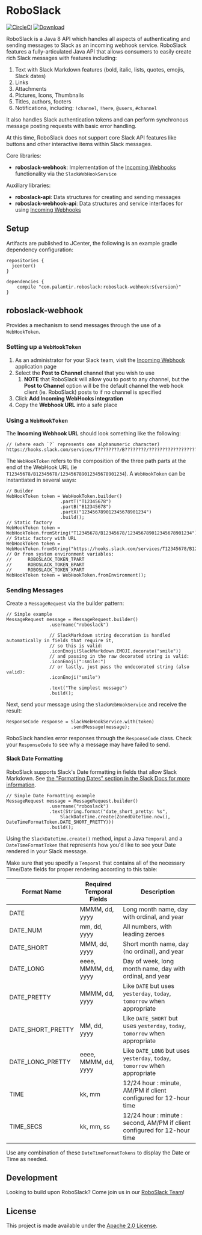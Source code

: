RoboSlack
=========
[![CircleCI](https://circleci.com/gh/palantir/roboslack/tree/master.svg?style=shield)](https://circleci.com/gh/palantir/roboslack/tree/master)
[![Download](https://api.bintray.com/packages/palantir/releases/roboslack/images/download.svg)](https://bintray.com/palantir/releases/roboslack/_latestVersion)


RoboSlack is a Java 8 API which handles all aspects of authenticating and sending messages to Slack as an incoming webhook
 service. RoboSlack features a fully-articulated Java API that allows consumers to easily create rich Slack messages 
 with features including:

1. Text with Slack Markdown features (bold, italic, lists, quotes, emojis, Slack dates)
2. Links
3. Attachments
4. Pictures, Icons, Thumbnails
5. Titles, authors, footers
6. Notifications, including: `!channel`, `!here`, `@users`, `#channel`

It also handles Slack authentication tokens and can perform synchronous message posting requests with basic error handling.

At this time, RoboSlack does not support core Slack API features like buttons and other interactive items within Slack messages.

Core libraries:

- **roboslack-webhook**: Implementation of the [Incoming Webhooks] functionality via the `SlackWebHookService`

Auxiliary libraries:
- **roboslack-api**: Data structures for creating and sending messages
- **roboslack-webhook-api**: Data structures and service interfaces for using [Incoming Webhooks]

Setup
-----

Artifacts are published to JCenter, the following is an example gradle dependency configuration:

```
repositories {
  jcenter()
}

dependencies {
    compile "com.palantir.roboslack:roboslack-webhook:${version}"
}
```

roboslack-webhook
-----------------

Provides a mechanism to send messages through the use of a `WebHookToken`.

### Setting up a `WebHookToken`

1. As an administrator for your Slack team, visit the [Incoming Webhook] application page
2. Select the **Post to Channel** channel that you wish to use
    1. **NOTE** that RoboSlack will allow you to post
to any channel, but the **Post to Channel** option will be the default channel the web hook client (ie. RoboSlack) posts to if no channel is specified
3.  Click **Add Incoming WebHooks integration**
4.  Copy the **Webhook URL** into a safe place

### Using a `WebHookToken`

The **Incoming Webhook URL** should look something like the following:
```
// (where each `?` represents one alphanumeric character)
https://hooks.slack.com/services/T????????/B????????/????????????????????????
```

The `WebHookToken` refers to the composition of the three path parts at the end of the WebHook URL (ie `T12345678/B12345678/123456789012345678901234`). A `WebHookToken` can be instantiated in several ways:
```
// Builder
WebHookToken token = WebHookToken.builder()
                    .partT("T12345678")
                    .partB("B12345678")
                    .partX("123456789012345678901234")
                    .build();
// Static factory
WebHookToken token = WebHookToken.fromString("T12345678/B12345678/123456789012345678901234");
// Static factory with URL
WebHookToken token = WebHookToken.fromString("https://hooks.slack.com/services/T12345678/B12345678/123456789012345678901234");
// Or from system environment variables:
//      ROBOSLACK_TOKEN_TPART
//      ROBOSLACK_TOKEN_BPART
//      ROBOSLACK_TOKEN_XPART
WebHookToken token = WebHookToken.fromEnvironment();
```

### Sending Messages

Create a `MessageRequest` via the builder pattern:
```
// Simple example
MessageRequest message = MessageRequest.builder()
                .username("roboslack")
                
                // SlackMarkdown string decoration is handled automatically in fields that require it,
                // so this is valid:
                .iconEmoji(SlackMarkdown.EMOJI.decorate("smile"))
                // and passing in the raw decorated string is valid:
                .iconEmoji(":smile:")
                // or lastly, just pass the undecorated string (also valid):
                .iconEmoji("smile")
                
                .text("The simplest message")
                .build();
```

Next, send your message using the `SlackWebHookService` and receive the result:

```
ResponseCode response = SlackWebHookService.with(token)
                        .sendMessage(message);
```

RoboSlack handles error responses through the ``ResponseCode`` class. Check your ``ResponseCode`` to see why a message
may have failed to send.

#### Slack Date Formatting

RoboSlack supports Slack's Date formatting in fields that allow Slack Markdown. 
See [the "Formatting Dates" section in the Slack Docs for more information](https://api.slack.com/docs/message-formatting).

```
// Simple Date Formatting example
MessageRequest message = MessageRequest.builder()
                .username("roboslack")
                .text(String.format("date_short_pretty: %s",
                    SlackDateTime.create(ZonedDateTime.now(), DateTimeFormatToken.DATE_SHORT_PRETTY)))
                .build();
```

Using the `SlackDateTime.create()` method, input a Java `Temporal` and a `DateTimeFormatToken` that represents how you'd
like to see your Date rendered in your Slack message.

Make sure that you specify a `Temporal` that contains all of the necessary Time/Date fields for proper rendering 
according to this table:


|Format Name        | Required Temporal Fields| Description                                                                           |
|-------------------|-------------------------|---------------------------------------------------------------------------------------|
| DATE              | MMMM, dd, yyyy          | Long month name, day with ordinal, and year                                           |
| DATE_NUM          | mm, dd, yyyy            | All numbers, with leading zeroes                                                      |
| DATE_SHORT        | MMM, dd, yyyy           | Short month name, day (no ordinal), and year                                          |
| DATE_LONG         | eeee, MMMM, dd, yyyy    | Day of week, long month name, day with ordinal, and year                              |
| DATE_PRETTY       | MMMM, dd, yyyy          | Like `DATE` but uses `yesterday`, `today`, `tomorrow` when appropriate                |
| DATE_SHORT_PRETTY | MM, dd, yyyy            | Like `DATE_SHORT` but uses `yesterday`, `today`, `tomorrow` when appropriate          |
| DATE_LONG_PRETTY  | eeee, MMMM, dd, yyyy    | Like `DATE_LONG` but uses `yesterday`, `today`, `tomorrow` when appropriate           |
| TIME              | kk, mm                  | 12/24 hour : minute, AM/PM if client configured for 12-hour time                      |
| TIME_SECS         | kk, mm, ss              | 12/24 hour : minute : second, AM/PM if client configured for 12-hour time             |

Use any combination of these `DateTimeFormatTokens` to display the Date or Time as needed.


Development
-----------

Looking to build upon RoboSlack?  Come join us in our [RoboSlack Team](https://robo-slack.slack.com)!

License
-------
This project is made available under the
[Apache 2.0 License](http://www.apache.org/licenses/LICENSE-2.0).

[Incoming Webhooks]: https://api.slack.com/incoming-webhooks
[Incoming Webhook]: https://my.slack.com/services/new/incoming-webhook/
